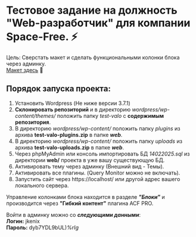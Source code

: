 # Тестовое задание на должность "Web-разработчик" для компании Space-Free. ⚡   

Цель: Сверстать макет и сделать функциональными колонки блока через админку.   
[Макет здесь](https://github.com/jkenix/test-valo/blob/main/web/VALO%20-%20%D1%80%D0%B5%D0%B7%D0%B8%D0%B4%D0%B0%D0%B9%D0%BD%20%D0%B8%D1%82%D0%BE%D0%B3%20%D0%BE%D1%82%2016.05.fig)   🔗

## Порядок запуска проекта:   
1. Установить Wordpress (Не ниже версии 3.7.1)   
2. **Склонировать репозиторий** и в директорию *wordpress/wp-content/themes/* положить папку *test-valo* с **содержимым репозитория**.    
3. В директорию *wordpress/wp-content/* положить папку *plugins* из архива **test-valo-plugins.zip** в папке ***web***.  
4. В директорию *wordpress/wp-content/* положить папку *uploads* из архива **test-valo-uploads.zip** в папке ***web***.   
5. Через phpMyAdmin или консоль импортировать БД *14022025.sql* из директории **web/** проекта в уже вашу существующую БД.   
6. Активировать тему через админку (Внешний вид - Темы).
7. Активировать все плагины. (Query Monitor можно не включать). 
8. Запустить сайт через https://localhost/ или другой адрес вашего локального сервера.   

Управление колонками блока находится в разделе ***"Блоки"*** и производится через **"Гибкий контент"** плагина ACF PRO.     

Войти в админку можно со ***следующими данными***:   
**Логин:** jkenix   
**Пароль:** dyb7YDL9bUL)*%rIg*   
